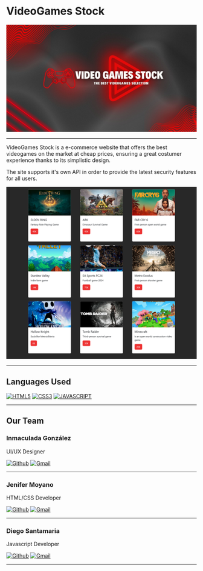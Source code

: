 # VideoGames Stock

![Banner](img/banner.jpg)

---

VideoGames Stock is a e-commerce website that offers the best videogames on the market at cheap prices, ensuring a great costumer experience thanks to its simplistic design.

The site supports it's own API in order to provide the latest security features for all users.

![API](img/apiExample.png)

---

## Languages Used

<a href='https://github.com/shivamkapasia0' target="_blank"><img alt='HTML5' src='https://img.shields.io/badge/HTML5-100000?style=for-the-badge&logo=HTML5&logoColor=white&labelColor=FF8102&color=FF8102'/></a>
<a href='https://github.com/shivamkapasia0' target="_blank"><img alt='CSS3' src='https://img.shields.io/badge/CSS3-100000?style=for-the-badge&logo=CSS3&logoColor=white&labelColor=1B91FF&color=1B91FF'/></a>
<a href='https://github.com/shivamkapasia0' target="_blank"><img alt='JAVASCRIPT' src='https://img.shields.io/badge/JAVASCRIPT-100000?style=for-the-badge&logo=JAVASCRIPT&logoColor=000000&labelColor=FFF700&color=FFF700'/></a>

---

## Our Team

### Inmaculada González

UI/UX Designer

<a href='https://github.com/Inma0711' target="_blank"><img alt='Github' src='https://img.shields.io/badge/Github-100000?style=for-the-badge&logo=Github&logoColor=FFFFFF&labelColor=000000&color=000000'/></a>
<a href='inmagonzalez045@gmail.com' target="_blank"><img alt='Gmail' src='https://img.shields.io/badge/Gmail-100000?style=for-the-badge&logo=Gmail&logoColor=FFFFFF&labelColor=FF0000&color=FF0000'/></a>

---

### Jenifer Moyano

HTML/CSS Developer

<a href='https://github.com/soyJenifer' target="_blank"><img alt='Github' src='https://img.shields.io/badge/Github-100000?style=for-the-badge&logo=Github&logoColor=FFFFFF&labelColor=000000&color=000000'/></a>
<a href='jenifermoyano2006@gmail.com' target="_blank"><img alt='Gmail' src='https://img.shields.io/badge/Gmail-100000?style=for-the-badge&logo=Gmail&logoColor=FFFFFF&labelColor=FF0000&color=FF0000'/></a>

---

### Diego Santamaria

Javascript Developer

<a href='https://github.com/DinGo21' target="_blank"><img alt='Github' src='https://img.shields.io/badge/Github-100000?style=for-the-badge&logo=Github&logoColor=FFFFFF&labelColor=000000&color=000000'/></a>
<a href='diego.antoniosantamaria@gmail.com' target="_blank"><img alt='Gmail' src='https://img.shields.io/badge/Gmail-100000?style=for-the-badge&logo=Gmail&logoColor=FFFFFF&labelColor=FF0000&color=FF0000'/></a>

---


